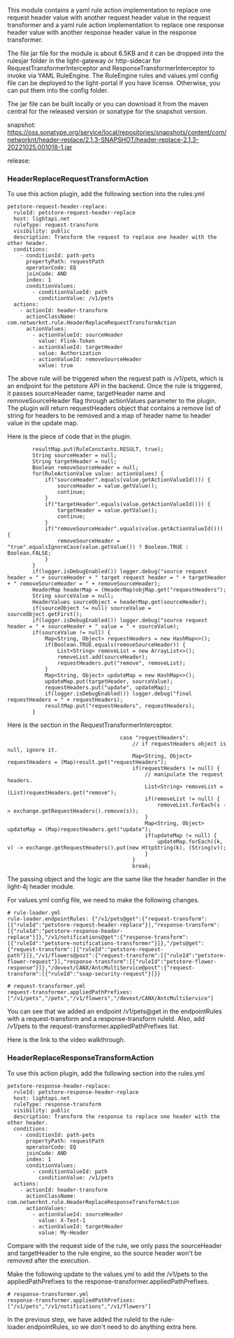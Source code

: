 This module contains a yaml rule action implementation to replace one request header value with another request header value in the request transformer and a yaml rule action implementation to replace one response header value with another response header value in the response transformer. 

The file jar file for the module is about 6.5KB and it can be dropped into the rulesjar folder in the light-gateway or http-sidecar for RequestTransformerInterceptor and ResponseTransformerInterceptor to invoke via YAML RuleEngine. The RuleEngine rules and values.yml config file can be deployed to the light-portal if you have license. Otherwise, you can put them into the config folder. 

The jar file can be built locally or you can download it from the maven central for the released version or sonatype for the snapshot version. 

snapshot: https://oss.sonatype.org/service/local/repositories/snapshots/content/com/networknt/header-replace/2.1.3-SNAPSHOT/header-replace-2.1.3-20221025.001018-1.jar

release: 


### HeaderReplaceRequestTransformAction

To use this action plugin, add the following section into the rules.yml

```
petstore-request-header-replace:
  ruleId: petstore-request-header-replace
  host: lightapi.net
  ruleType: request-transform
  visibility: public
  description: Transform the request to replace one header with the other header.
  conditions:
    - conditionId: path-pets
      propertyPath: requestPath
      operatorCode: EQ
      joinCode: AND
      index: 1
      conditionValues:
        - conditionValueId: path
          conditionValue: /v1/pets
  actions:
    - actionId: header-transform
      actionClassName: com.networknt.rule.HeaderReplaceRequestTransformAction
      actionValues:
        - actionValueId: sourceHeader
          value: Flink-Token
        - actionValueId: targetHeader
          value: Authorization
        - actionValueId: removeSourceHeader
          value: true

```

The above rule will be triggered when the request path is /v1/pets, which is an endpoint for the petstore API in the backend. Once the rule is triggered, it passes sourceHeader name, targetHeader name and removeSourceHeader flag through actionValues parameter to the plugin. The plugin will return requestHeaders object that contains a remove list of string for headers to be removed and a map of header name to header value in the update map. 

Here is the piece of code that in the plugin. 

```
        resultMap.put(RuleConstants.RESULT, true);
        String sourceHeader = null;
        String targetHeader = null;
        Boolean removeSourceHeader = null;
        for(RuleActionValue value: actionValues) {
            if("sourceHeader".equals(value.getActionValueId())) {
                sourceHeader = value.getValue();
                continue;
            }
            if("targetHeader".equals(value.getActionValueId())) {
                targetHeader = value.getValue();
                continue;
            }
            if("removeSourceHeader".equals(value.getActionValueId())) {
                removeSourceHeader = "true".equalsIgnoreCase(value.getValue()) ? Boolean.TRUE : Boolean.FALSE;
            }
        }
        if(logger.isDebugEnabled()) logger.debug("source request header = " + sourceHeader + " target request header = " + targetHeader + " removeSourceHeader = " + removeSourceHeader);
        HeaderMap headerMap = (HeaderMap)objMap.get("requestHeaders");
        String sourceValue = null;
        HeaderValues sourceObject = headerMap.get(sourceHeader);
        if(sourceObject != null) sourceValue = sourceObject.getFirst();
        if(logger.isDebugEnabled()) logger.debug("source request header = " + sourceHeader + " value = " + sourceValue);
        if(sourceValue != null) {
            Map<String, Object> requestHeaders = new HashMap<>();
            if(Boolean.TRUE.equals(removeSourceHeader)) {
                List<String> removeList = new ArrayList<>();
                removeList.add(sourceHeader);
                requestHeaders.put("remove", removeList);
            }
            Map<String, Object> updateMap = new HashMap<>();
            updateMap.put(targetHeader, sourceValue);
            requestHeaders.put("update", updateMap);
            if(logger.isDebugEnabled()) logger.debug("final requestHeaders = " + requestHeaders);
            resultMap.put("requestHeaders", requestHeaders);
        }

```

Here is the section in the RequestTransformerInterceptor. 

```
                                    case "requestHeaders":
                                        // if requestHeaders object is null, ignore it.
                                        Map<String, Object> requestHeaders = (Map)result.get("requestHeaders");
                                        if(requestHeaders != null) {
                                            // manipulate the request headers.
                                            List<String> removeList = (List)requestHeaders.get("remove");
                                            if(removeList != null) {
                                                removeList.forEach(s -> exchange.getRequestHeaders().remove(s));
                                            }
                                            Map<String, Object> updateMap = (Map)requestHeaders.get("update");
                                            if(updateMap != null) {
                                                updateMap.forEach((k, v) -> exchange.getRequestHeaders().put(new HttpString(k), (String)v));
                                            }
                                        }
                                        break;

```

The passing object and the logic are the same like the header handler in the light-4j header module. 

For values.yml config file, we need to make the following changes. 

```
# rule-loader.yml
rule-loader.endpointRules: {"/v1/pets@get":{"request-transform":[{"ruleId":"petstore-request-header-replace"}],"response-transform":[{"ruleId":"petstore-response-header-replace"}]},"/v1/notifications@get":{"response-transform":[{"ruleId":"petstore-notifications-transformer"}]},"/pets@get":{"request-transform":[{"ruleId":"petstore-request-path"}]},"/v1/flowers@post":{"request-transform":[{"ruleId":"petstore-flower-request"}],"response-transform":[{"ruleId":"petstore-flower-response"}]},"/devext/CANX/AntcMultiService@post":{"request-transform":[{"ruleId":"soap-security-request"}]}}

# request-transformer.yml
request-transformer.appliedPathPrefixes: ["/v1/pets","/pets","/v1/flowers","/devext/CANX/AntcMultiService"]
```

You can see that we added an endpoint /v1/pets@get in the endpointRules with a request-transform and a response-transform ruleId. Also, add /v1/pets to the request-transformer.appliedPathPrefixes list. 

Here is the link to the video walkthrough. 



### HeaderReplaceResponseTransformAction

To use this action plugin, add the following section into the rules.yml

```
petstore-response-header-replace:
  ruleId: petstore-response-header-replace
  host: lightapi.net
  ruleType: response-transform
  visibility: public
  description: Transform the response to replace one header with the other header.
  conditions:
    - conditionId: path-pets
      propertyPath: requestPath
      operatorCode: EQ
      joinCode: AND
      index: 1
      conditionValues:
        - conditionValueId: path
          conditionValue: /v1/pets
  actions:
    - actionId: header-transform
      actionClassName: com.networknt.rule.HeaderReplaceResponseTransformAction
      actionValues:
        - actionValueId: sourceHeader
          value: X-Test-1
        - actionValueId: targetHeader
          value: My-Header
```

Compare with the request side of the rule, we only pass the sourceHeader and targetHeader to the rule engine, so the source header won't be removed after the execution.

Make the following update to the values.yml to add the /v1/pets to the appliedPathPrefixes to the response-transformer.appliedPathPrefixes. 

```
# response-transformer.yml
response-transformer.appliedPathPrefixes: ["/v1/pets","/v1/notifications","/v1/flowers"]

```

In the previous step, we have added the ruleId to the rule-loader.endpointRules, so we don't need to do anything extra here.

